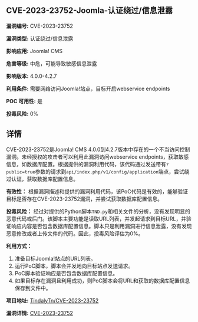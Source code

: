 ## CVE-2023-23752-Joomla-认证绕过/信息泄露

**漏洞编号:** CVE-2023-23752

**漏洞类型:** 认证绕过/信息泄露

**影响应用:** Joomla! CMS

**危害等级:** 中危，可能导致敏感信息泄露

**影响版本:** 4.0.0-4.2.7

**利用条件:** 需要网络访问Joomla!站点，目标开启webservice endpoints

**POC 可用性:** 是

**投毒风险:** 0%

## 详情

CVE-2023-23752是Joomla! CMS 4.0.0到4.2.7版本中存在的一个不当访问控制漏洞。未经授权的攻击者可以利用此漏洞访问webservice endpoints，获取敏感信息，如数据库配置。根据提供的漏洞利用代码，该代码通过发送带有`?public=true`参数的请求到`api/index.php/v1/config/application`端点，尝试绕过认证，获取数据库配置信息。 

**有效性：**
根据漏洞描述和提供的漏洞利用代码，该PoC代码是有效的，能够验证目标是否存在CVE-2023-23752漏洞，并尝试获取数据库配置信息。

**投毒风险：**
经过对提供的Python脚本`TND.py`和相关文件的分析，没有发现明显的恶意代码或后门。该脚本主要功能是读取URL列表，并发起请求到目标URL，并验证响应内容是否包含数据库配置信息。脚本只是利用漏洞进行信息泄露，没有发现恶意修改或者上传文件的代码。因此，投毒风险评估为0%。

**利用方式：**
1.  准备目标Joomla!站点的URL列表。
2.  运行PoC脚本，脚本会并发地向目标站点发送请求。
3.  PoC脚本验证响应是否包含数据库配置信息。
4.  如果目标存在漏洞且利用成功，则PoC脚本会将URL和获取的数据库配置信息保存到文件中。

**项目地址:** [TindalyTn/CVE-2023-23752](https://github.com/TindalyTn/CVE-2023-23752)

**漏洞详情:** [CVE-2023-23752](https://nvd.nist.gov/vuln/detail/CVE-2023-23752)